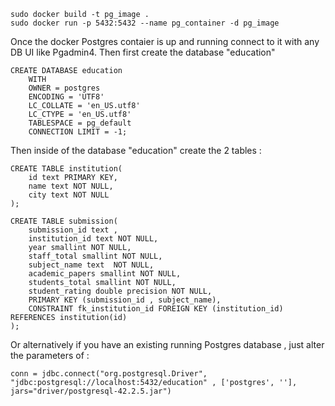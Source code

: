 ```buildoutcfg
sudo docker build -t pg_image .
sudo docker run -p 5432:5432 --name pg_container -d pg_image
```

Once the docker Postgres contaier is up and running connect to it with any DB UI like Pgadmin4.
Then first create the database "education"
```
CREATE DATABASE education
    WITH
    OWNER = postgres
    ENCODING = 'UTF8'
    LC_COLLATE = 'en_US.utf8'
    LC_CTYPE = 'en_US.utf8'
    TABLESPACE = pg_default
    CONNECTION LIMIT = -1;
```

Then inside of the database "education" create the 2 tables :
```buildoutcfg
CREATE TABLE institution(
	id text PRIMARY KEY,
	name text NOT NULL,
	city text NOT NULL
);

CREATE TABLE submission(
	submission_id text ,
	institution_id text NOT NULL,
	year smallint NOT NULL,
	staff_total smallint NOT NULL,
	subject_name text  NOT NULL,
	academic_papers smallint NOT NULL,
	students_total smallint NOT NULL,
	student_rating double precision NOT NULL,
	PRIMARY KEY (submission_id , subject_name),
	CONSTRAINT fk_institution_id FOREIGN KEY (institution_id) REFERENCES institution(id)
);
```

Or alternatively if you have an existing running Postgres database , just alter the parameters of :
```buildoutcfg
conn = jdbc.connect("org.postgresql.Driver", "jdbc:postgresql://localhost:5432/education" , ['postgres', ''], jars="driver/postgresql-42.2.5.jar")
```